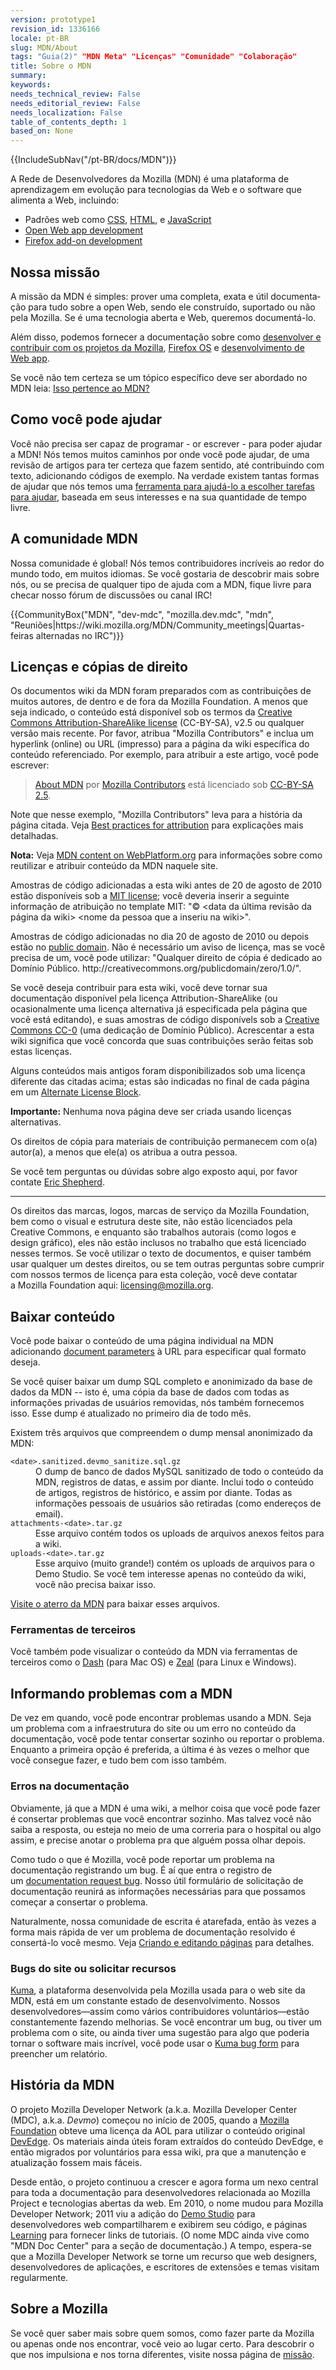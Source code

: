 ```yaml
---
version: prototype1
revision_id: 1336166
locale: pt-BR
slug: MDN/About
tags: "Guia(2)" "MDN Meta" "Licenças" "Comunidade" "Colaboração"
title: Sobre o MDN
summary: 
keywords: 
needs_technical_review: False
needs_editorial_review: False
needs_localization: False
table_of_contents_depth: 1
based_on: None
---
```

<div>{{IncludeSubNav("/pt-BR/docs/MDN")}}</div>

<p>A Rede de Desenvolvedores da&nbsp;Mozilla (MDN)&nbsp;é uma plataforma de aprendizagem em evolução para tecnologias da Web e o software que alimenta a Web, incluindo:</p>

<ul>
 <li>Padrões web como&nbsp;<a href="/en-US/docs/CSS" title="/en-US/docs/CSS">CSS</a>, <a href="/en-US/docs/HTML" title="/en-US/docs/HTML">HTML</a>, e&nbsp;<a href="/en-US/docs/JavaScript" title="/en-US/docs/JavaScript">JavaScript</a></li>
 <li><a href="/en-US/docs/Apps" title="/en-US/docs/Apps">Open Web app&nbsp;development</a>&nbsp;</li>
 <li><a href="/en-US/docs/Add-ons" title="/en-US/docs/Add-ons">Firefox add-on development</a></li>
</ul>

<h2 id="Nossa_missão">Nossa missão</h2>

<p>A missão da MDN é simples: prover uma completa, exata e&nbsp;<span class="short_text" id="result_box" lang="pt"><span class="hps">útil documentação para tudo sobre a open Web</span></span>, <span id="result_box" lang="pt"><span class="hps">sendo ele construído, </span><span class="hps">suportado</span> <span class="hps">ou não pela Mozilla</span><span class="hps">.</span> <span class="hps">Se é</span> <span class="hps">uma tecnologia aberta</span> <span class="hps">e </span><span class="hps">Web</span><span>, queremos</span> <span class="hps">documentá-lo</span><span>.</span></span></p>

<p>Além disso, podemos fornecer a documentação sobre como <a href="/en-US/docs/Mozilla">desenvolver e contribuir com os projetos da Mozilla</a>, <a href="/en-US/Firefox_OS">Firefox OS</a> e <a href="/en-US/Apps">desenvolvimento de Web app</a>.</p>

<p>Se você não tem certeza se um tópico específico deve ser abordado no MDN leia: <a href="/en-US/docs/Project:MDN/Contributing/Does_this_belong">Isso pertence ao MDN?</a></p>

<h2 id="Como_você_pode_ajudar">Como você pode ajudar</h2>

<p>Você não precisa ser capaz de programar - or escrever - para poder ajudar a MDN! Nós temos muitos caminhos por onde você pode ajudar, de uma revisão de artigos para ter certeza que fazem sentido, até contribuindo com texto, adicionando códigos de exemplo. Na verdade existem tantas formas de ajudar que nós temos uma <a href="/en-US/docs/MDN/Quick_start">ferramenta para ajudá-lo a escolher tarefas para ajudar</a>, baseada em seus interesses e na sua quantidade de tempo livre.</p>

<h2 id="A_comunidade_MDN">A comunidade MDN</h2>

<p>Nossa comunidade é global! Nós temos contribuidores incríveis ao redor do mundo todo, em muitos idiomas. Se você gostaria de descobrir mais sobre nós, ou se precisa de qualquer tipo de ajuda com a MDN, fique livre para checar nosso fórum de discussões ou canal IRC!</p>

<p>{{CommunityBox("MDN", "dev-mdc", "mozilla.dev.mdc", "mdn", "Reuniões|https://wiki.mozilla.org/MDN/Community_meetings|Quartas-feiras alternadas no IRC")}}</p>

<h2 id="Licenças_e_cópias_de_direito">Licenças e cópias de direito</h2>

<p>Os documentos wiki da MDN foram preparados com as contribuições de muitos autores, de dentro e de fora da Mozilla Foundation. A menos que seja indicado, o conteúdo está disponível sob os termos da <a class="external text" href="http://creativecommons.org/licenses/by-sa/2.5/" rel="nofollow" title="http://creativecommons.org/licenses/by-sa/2.5/">Creative Commons Attribution-ShareAlike license</a> (CC-BY-SA), v2.5 ou qualquer versão mais recente. Por favor, atribua&nbsp;"Mozilla Contributors" e inclua um hyperlink (online) ou&nbsp;URL (impresso) para a página da wiki específica do conteúdo referenciado. Por exemplo, para atribuir a este artigo, você pode escrever:&nbsp;</p>

<blockquote><a href="https://developer.mozilla.org/en-US/docs/MDN/About">About MDN</a>&nbsp;por&nbsp;<a href="https://developer.mozilla.org/en-US/docs/MDN/About$history">Mozilla Contributors</a>&nbsp;está licenciado sob&nbsp;<a href="http://creativecommons.org/licenses/by-sa/2.5/">CC-BY-SA 2.5</a>.</blockquote>

<p>Note que nesse exemplo,&nbsp;"Mozilla Contributors" leva para a história da página citada. Veja <a href="http://wiki.creativecommons.org/Marking/Users">Best practices for attribution</a>&nbsp;para explicações mais detalhadas.</p>

<div class="note">
<p><strong>Nota:</strong>&nbsp;Veja&nbsp;<a href="/en-US/docs/MDN_content_on_WebPlatform.org" title="/en-US/docs/MDN_content_on_WebPlatform.org">MDN content on WebPlatform.org</a>&nbsp;para informações sobre como reutilizar e atribuir conteúdo da MDN naquele site.</p>
</div>

<p>Amostras de código adicionadas a esta wiki antes de 20 de agosto de 2010 estão disponíveis sob a <a class="external" href="http://www.opensource.org/licenses/mit-license.php" title="http://www.opensource.org/licenses/mit-license.php">MIT license</a>; você deveria inserir a seguinte informação de atribuição no template MIT:&nbsp;"© &lt;data da última revisão da página da wiki&gt; &lt;nome da pessoa que a inseriu na wiki&gt;".</p>

<p>Amostras de código adicionadas no dia 20 de agosto de 2010 ou depois estão no&nbsp;<a class="external" href="http://creativecommons.org/publicdomain/zero/1.0/" title="http://wiki.creativecommons.org/Public_domain">public domain</a>. Não é necessário um aviso de licença, mas se você precisa de um, você pode utilizar:&nbsp;"Qualquer direito de cópia é dedicado ao Domínio Público. http://creativecommons.org/publicdomain/zero/1.0/".</p>

<p>Se você deseja contribuir para esta wiki, você deve tornar sua documentação disponível pela licença&nbsp;Attribution-ShareAlike (ou ocasionalmente uma licença alternativa já especificada pela página que você está editando), e suas amostras de código disponívels sob a <a href="http://creativecommons.org/publicdomain/zero/1.0/" title="http://creativecommons.org/publicdomain/zero/1.0/">Creative Commons CC-0</a> (uma dedicação de Domínio Público). Acrescentar a esta wiki significa que você concorda que suas contribuições serão feitas sob estas licenças.</p>

<p>Alguns conteúdos mais antigos foram disponibilizados sob uma licença diferente das citadas acima; estas são indicadas no final de cada página em&nbsp;um&nbsp;<a class="internal" href="/Project:en/Examples/Alternate_License_Block" title="Project:En/Examples/Alternate License Block">Alternate License Block</a>.</p>

<div class="warning">
<p><strong>Importante:</strong>&nbsp;Nenhuma nova página deve ser criada usando licenças alternativas.</p>
</div>

<p>Os direitos de cópia para materiais de contribuição permanecem com o(a) autor(a), a menos que ele(a) os atribua a outra pessoa.</p>

<p>Se você tem perguntas ou dúvidas sobre algo exposto aqui, por favor contate <a class="external" href="mailto:eshepherd@mozilla.com" rel="nofollow" title="mailto:eshepherd@mozilla.com">Eric Shepherd</a>.</p>

<hr />
<p>Os direitos das marcas, logos, marcas de serviço da&nbsp;Mozilla Foundation, bem como o visual e estrutura deste site, não estão licenciados pela Creative Commons, e enquanto são trabalhos autorais&nbsp;(como&nbsp;logos e design gráfico), eles não estão inclusos no trabalho que está licenciado nesses termos. Se você utilizar o texto de documentos, e quiser também usar qualquer um destes direitos, ou se tem outras perguntas sobre cumprir com nossos termos de licença para esta coleção, você deve contatar a&nbsp;Mozilla Foundation aqui:&nbsp;<a class="external text" href="mailto:licensing@mozilla.org" rel="nofollow" title="mailto:licensing@mozilla.org">licensing@mozilla.org</a>.</p>

<h2 id="Baixar_conteúdo">Baixar conteúdo</h2>

<p>Você pode baixar o conteúdo de uma página individual na MDN adicionando&nbsp;<a href="/en-US/docs/Project:MDN/Kuma/API#Document_parameters">document parameters</a>&nbsp;à URL para especificar qual formato deseja.</p>

<p>Se você quiser baixar um dump SQL completo e anonimizado da base de dados da MDN -- isto é, uma cópia da base de dados com todas as informações privadas de usuários removidas, nós também fornecemos isso. Esse&nbsp;dump é atualizado no primeiro dia de todo mês.</p>

<p>Existem três arquivos que compreendem o dump mensal anonimizado da MDN:</p>

<dl>
 <dt><code>&lt;date&gt;.sanitized.devmo_sanitize.sql.gz</code></dt>
 <dd>O dump de banco de dados MySQL sanitizado de todo o conteúdo da MDN, registros de datas, e assim por diante. Inclui todo o conteúdo de artigos, registros de histórico, e assim por diante. Todas as informações pessoais de usuários são retiradas&nbsp;(como endereços de email).</dd>
 <dt><code>attachments-&lt;date&gt;.tar.gz</code></dt>
 <dd>Esse arquivo contém todos os uploads de arquivos anexos feitos para a wiki.</dd>
 <dt><code>uploads-&lt;date&gt;.tar.gz</code></dt>
 <dd>Esse arquivo (muito grande!) contém os uploads de arquivos para o Demo Studio. Se você tem interesse apenas no conteúdo da wiki, você não precisa baixar isso.</dd>
</dl>

<p><a href="https://developer.allizom.org/landfill/">Visite o aterro da MDN</a>&nbsp;para baixar esses arquivos.</p>

<h3 id="Ferramentas_de_terceiros">Ferramentas de terceiros</h3>

<p>Você também pode visualizar o conteúdo da MDN via ferramentas de terceiros como o <a href="http://kapeli.com/dash">Dash</a> (para&nbsp;Mac OS) e&nbsp;<a href="http://zealdocs.org/">Zeal</a> (para&nbsp;Linux e&nbsp;Windows).</p>

<h2 id="Informando_problemas_com_MDN">Informando problemas com a MDN</h2>

<p>De vez em quando, você pode encontrar problemas usando a MDN. Seja um problema com a infraestrutura do site ou um erro no conteúdo da documentação, você pode tentar consertar sozinho ou reportar o problema. Enquanto a primeira opção é preferida, a última é às vezes o melhor que você consegue fazer, e tudo bem com isso também.</p>

<h3 id="Erros_na_documentação">Erros na documentação</h3>

<p>Obviamente, já que a MDN é uma wiki, a melhor coisa que você pode fazer é consertar problemas que você encontrar sozinho. Mas talvez você não saiba a resposta, ou esteja no meio de uma correria para o hospital ou algo assim, e precise&nbsp;anotar o problema pra que alguém possa olhar depois.</p>

<p>Como tudo o que é Mozilla, você pode reportar um problema na documentação registrando um bug. É aí que entra o registro de um&nbsp;<a href="https://bugzilla.mozilla.org/form.doc">documentation request bug</a>. Nosso útil formulário de solicitação de documentação reunirá as informações necessárias para que possamos começar a consertar o problema.</p>

<p>Naturalmente, nossa comunidade de escrita é atarefada, então às vezes a forma mais rápida de ver um problema de documentação resolvido é consertá-lo você mesmo. Veja <a href="/en-US/docs/MDN/Contribute/Creating_and_editing_pages" title="/en-US/docs/Project:MDN/Contributing/Creating_and_editing_pages">Criando e editando páginas</a>&nbsp;para detalhes.</p>

<h3 id="Bugs_do_site_ou_solicitar_recursos">Bugs do site ou solicitar recursos</h3>

<p><a href="/en-US/docs/Project:MDN/Kuma" title="/en-US/docs/Project:MDN/Kuma">Kuma</a>, a plataforma desenvolvida pela Mozilla usada para o web site da MDN, está em um constante estado de desenvolvimento. Nossos desenvolvedores—assim como vários contribuidores voluntários—estão constantemente fazendo melhorias. Se você encontrar um bug, ou tiver um problema com o site, ou ainda tiver uma sugestão para algo que poderia tornar o software mais incrível, você pode usar o <a href="https://bugzilla.mozilla.org/form.mdn" title="https://bugzilla.mozilla.org/form.mdn">Kuma bug form</a>&nbsp;para preencher um relatório.</p>

<h2 id="História_da_MDN">História da&nbsp;MDN</h2>

<p>O projeto Mozilla Developer Network (a.k.a. Mozilla Developer Center (MDC), a.k.a. <em>Devmo</em>) começou no início de 2005, quando a <a class="external" href="http://www.mozillafoundation.org">Mozilla Foundation</a>&nbsp;obteve uma licença da AOL para utilizar o conteúdo original <a href="/Project:en/DevEdge" title="Project:en/DevEdge">DevEdge</a>. Os materiais ainda úteis foram extraídos do&nbsp;conteúdo&nbsp;DevEdge, e então migrados por voluntários para essa wiki, pra que a manutenção e atualização fossem mais fáceis.</p>

<p>Desde então, o projeto continuou a crescer e agora forma um nexo central para toda a documentação para desenvolvedores relacionada ao&nbsp;Mozilla Project e tecnologias abertas da web. Em&nbsp;2010, o nome mudou para&nbsp;Mozilla Developer Network; 2011 viu a adição do&nbsp;<a class="external" href="http://developer.mozilla.org/en-US/demos" title="https://developer.mozilla.org/en-US/demos/">Demo Studio</a>&nbsp;para desenvolvedores web compartilharem e exibirem seu código, e páginas <a class="external" href="http://developer.mozilla.org/en-US/learn" title="https://developer.mozilla.org/en-US/learn">Learning</a> para fornecer links de tutoriais. (O nome MDC ainda vive como "MDN Doc Center" para a seção de documentação.) A tempo, espera-se que a Mozilla Developer Network se torne&nbsp;um recurso que web designers, desenvolvedores de aplicações, e escritores de extensões e temas visitam regularmente.&nbsp;</p>

<h2 id="Sobre_a_Mozilla">Sobre a Mozilla</h2>

<p><span id="result_box" lang="pt"><span>Se você quer saber mais sobre quem somos, como fazer parte da Mozilla ou apenas onde nos encontrar, você veio ao lugar certo.</span> <span>Para descobrir o que nos impulsiona e nos torna diferentes, visite nossa página de <a href="http://www.mozilla.org/en-US/mission/">missão</a>.</span></span></p>

